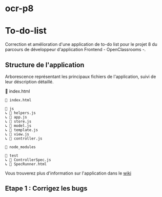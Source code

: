 # ocr-p8

<h1>To-do-list</h1>

<p>Correction et amélioration d'une application de to-do list pour le projet 8 du parcours de développeur d'application Frontend - OpenClassrooms -.</p>

<h2>Structure de l'application</h2>

<p>Arborescence représentant les principaux fichiers de l'application, suivi de leur déscription détaillé.</p>

📄 index.html

```
📄 index.html

📁 js
↳ 📄 helpers.js
↳ 📄 app.js
↳ 📄 store.js
↳ 📄 model.js
↳ 📄 template.js
↳ 📄 view.js
↳ 📄 controller.js

📁 node_modules

📁 test
↳ 📄 ControllerSpec.js
↳ 📄 SpecRunner.html
```

<p>Vous trouverez plus d'information sur l'application dans le <a href="https://github.com/Jean-MarcG/ocr-p8/wiki">wiki</a>

<h2>Etape 1 : Corrigez les bugs</h2>
